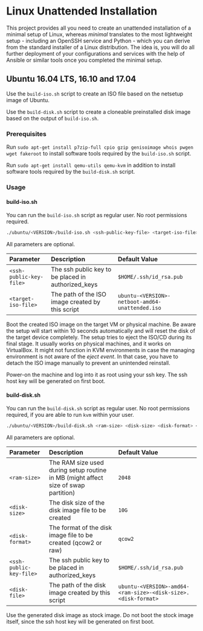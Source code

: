 # Linux Unattended Installation

This project provides all you need to create an unattended installation of a minimal setup of Linux, whereas *minimal* translates to the most lightweight setup - including an OpenSSH service and Python - which you can derive from the standard installer of a Linux distribution. The idea is, you will do all further deployment of your configurations and services with the help of Ansible or similar tools once you completed the minimal setup.

## Ubuntu 16.04 LTS, 16.10 and 17.04

Use the `build-iso.sh` script to create an ISO file based on the netsetup image of Ubuntu.

Use the `build-disk.sh` script to create a cloneable preinstalled disk image based on the output of `build-iso.sh`.

### Prerequisites

Run `sudo apt-get install p7zip-full cpio gzip genisoimage whois pwgen wget fakeroot` to install software tools required by the `build-iso.sh` script.

Run `sudo apt-get install qemu-utils qemu-kvm` in addition to install software tools required by the `build-disk.sh` script.

### Usage

#### build-iso.sh

You can run the `build-iso.sh` script as regular user. No root permissions required.

```sh
./ubuntu/<VERSION>/build-iso.sh <ssh-public-key-file> <target-iso-file>
```

All parameters are optional.

| Parameter | Description | Default Value |
| :--- | :--- | :--- |
| `<ssh-public-key-file>` | The ssh public key to be placed in authorized_keys | `$HOME/.ssh/id_rsa.pub` |
| `<target-iso-file>` | The path of the ISO image created by this script | `ubuntu-<VERSION>-netboot-amd64-unattended.iso` |

Boot the created ISO image on the target VM or physical machine. Be aware the setup will start within 10 seconds automatically and will reset the disk of the target device completely. The setup tries to eject the ISO/CD during its final stage. It usually works on physical machines, and it works on VirtualBox. It might not function in KVM environments in case the managing environment is not aware of the *eject event*. In that case, you have to detach the ISO image manually to prevent an unintended reinstall.

Power-on the machine and log into it as root using your ssh key. The ssh host key will be generated on first boot.

#### build-disk.sh

You can run the `build-disk.sh` script as regular user. No root permissions required, if you are able to run `kvm` within your user.

```sh
./ubuntu/<VERSION>/build-disk.sh <ram-size> <disk-size> <disk-format> <ssh-public-key-file> <disk-file>
```

All parameters are optional.

| Parameter | Description | Default Value |
| :--- | :--- | :--- |
| `<ram-size>` | The RAM size used during setup routine in MB (might affect size of swap partition) | `2048` |
| `<disk-size>` | The disk size of the disk image file to be created | `10G` |
| `<disk-format>` | The format of the disk image file to be created (qcow2 or raw) | `qcow2` |
| `<ssh-public-key-file>` | The ssh public key to be placed in authorized_keys | `$HOME/.ssh/id_rsa.pub` |
| `<disk-file>` | The path of the disk image created by this script | `ubuntu-<VERSION>-amd64-<ram-size>-<disk-size>.<disk-format>` |

Use the generated disk image as stock image. Do not boot the stock image itself, since the ssh host key will be generated on first boot.
